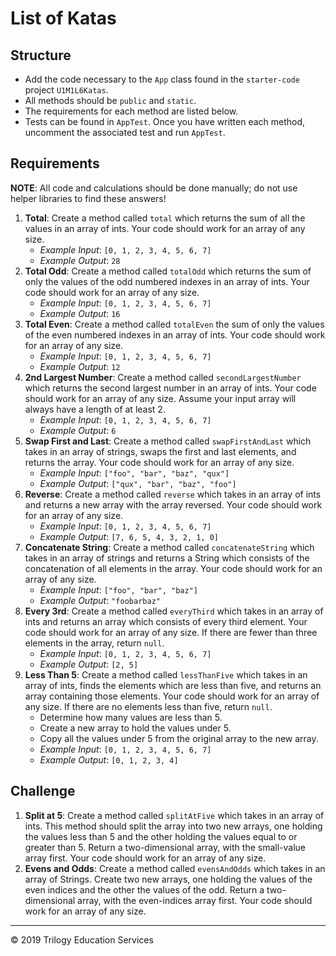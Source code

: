 # List of Katas

## Structure

- Add the code necessary to the `App` class found in the `starter-code` project `U1M1L6Katas`.
- All methods should be `public` and `static`.
- The requirements for each method are listed below.
- Tests can be found in `AppTest`. Once you have written each method, uncomment the associated test and run `AppTest`.

## Requirements

**NOTE**: All code and calculations should be done manually; do not use helper libraries to find these answers!

1. **Total**: Create a method called `total` which returns the sum of all the values in an array of ints. Your code should work for an array of any size.
    - _Example Input_: `[0, 1, 2, 3, 4, 5, 6, 7]`
    - _Example Output_: `28`
1. **Total Odd**: Create a method called `totalOdd` which returns the sum of only the values of the odd numbered indexes in an array of ints. Your code should work for an array of any size.
    - _Example Input_: `[0, 1, 2, 3, 4, 5, 6, 7]`
    - _Example Output_: `16`
1. **Total Even**: Create a method called `totalEven` the sum of only the values of the even numbered indexes in an array of ints. Your code should work for an array of any size.
    - _Example Input_: `[0, 1, 2, 3, 4, 5, 6, 7]`
    - _Example Output_: `12`
1. **2nd Largest Number**: Create a method called `secondLargestNumber` which returns the second largest number in an array of ints. Your code should work for an array of any size. Assume your input array will always have a length of at least 2.
    - _Example Input_: `[0, 1, 2, 3, 4, 5, 6, 7]`
    - _Example Output_: `6`
1. **Swap First and Last**: Create a method called `swapFirstAndLast` which takes in an array of strings, swaps the first and last elements, and returns the array. Your code should work for an array of any size. 
    - _Example Input_: `["foo", "bar", "baz", "qux"]`
    - _Example Output_: `["qux", "bar", "baz", "foo"]`
1. **Reverse**: Create a method called `reverse` which takes in an array of ints and returns a new array with the array reversed. Your code should work for an array of any size.
    - _Example Input_: `[0, 1, 2, 3, 4, 5, 6, 7]`
    - _Example Output_: `[7, 6, 5, 4, 3, 2, 1, 0]`
1. **Concatenate String**: Create a method called `concatenateString` which takes in an array of strings and returns a String which consists of the concatenation of all elements in the array. Your code should work for an array of any size.
    - _Example Input_: `["foo", "bar", "baz"]`
    - _Example Output_: `"foobarbaz"`
1. **Every 3rd**: Create a method called `everyThird` which takes in an array of ints and returns an array which consists of every third element. Your code should work for an array of any size. If there are fewer than three elements in the array, return `null`.
    - _Example Input_: `[0, 1, 2, 3, 4, 5, 6, 7]`
    - _Example Output_: `[2, 5]`
1. **Less Than 5**: Create a method called `lessThanFive` which takes in an array of ints, finds the elements which are less than five, and returns an array containing those elements. Your code should work for an array of any size. If there are no elements less than five, return `null`.
    - Determine how many values are less than 5.
    - Create a new array to hold the values under 5.
    - Copy all the values under 5 from the original array to the new array.
    - _Example Input_: `[0, 1, 2, 3, 4, 5, 6, 7]`
    - _Example Output_: `[0, 1, 2, 3, 4]`


## Challenge

1. **Split at 5**: Create a method called `splitAtFive` which takes in an array of ints. This method should split the array into two new arrays, one holding the values less than 5 and the other holding the values equal to or greater than 5. Return a two-dimensional array, with the small-value array first. Your code should work for an array of any size.
1. **Evens and Odds**: Create a method called `evensAndOdds` which takes in an array of Strings. Create two new arrays, one holding the values of the even indices and the other the values of the odd. Return a two-dimensional array, with the even-indices array first. Your code should work for an array of any size.

---
© 2019 Trilogy Education Services
